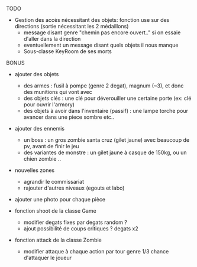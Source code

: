 TODO

- Gestion des accès nécessitant des objets: fonction use sur des directions (sortie nécessitant les 2 médaillons)
	- message disant genre "chemin pas encore ouvert.." si on essaie d'aller dans la direction
	- eventuellement un message disant quels objets il nous manque
	- Sous-classe KeyRoom de ses morts

BONUS

- ajouter des objets
	- des armes : fusil à pompe (genre 2 degat), magnum (~3), et donc des munitions qui vont avec
	- des objets clés : une clé pour déverouiller une certaine porte (ex: clé pour ouvrir l'armory)
	- des objets à avoir dans l'inventaire (passif) : une lampe torche pour avancer dans une piece sombre etc..

- ajouter des ennemis
	- un boss : un gros zombie santa cruz (gilet jaune) avec beaucoup de pv, avant de finir le jeu
	- des variantes de monstre : un gilet jaune à casque de 150kg, ou un chien zombie ..

- nouvelles zones
	- agrandir le commissariat
	- rajouter d'autres niveaux (egouts et labo)

- ajouter une photo pour chaque pièce

- fonction shoot de la classe Game
	- modifier degats fixes par degats random ?
	- ajout possibilité de coups critiques ? degats x2
	
- fonction attack de la classe Zombie
	- modifier attaque à chaque action par tour genre 1/3 chance d'attaquer le joueur
